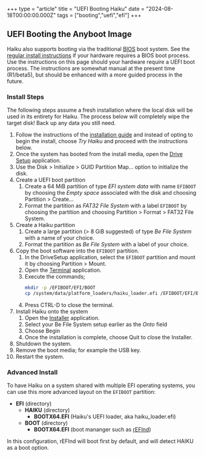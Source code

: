 +++
type = "article"
title = "UEFI Booting Haiku"
date = "2024-08-18T00:00:00.000Z"
tags = ["booting","uefi","efi"]
+++

## UEFI Booting the Anyboot Image

Haiku also supports booting via the traditional [BIOS](https://en.wikipedia.org/wiki/BIOS) boot system. See the [regular install instructions](/get-haiku/installation-guide/) if your hardware requires a BIOS boot process. Use the instructions on this page should your hardware require a UEFI boot process. The instructions are somewhat manual at the present time (R1/beta5), but should be enhanced with a more guided process in the future.

### Install Steps

The following steps assume a fresh installation where the local disk will be used in its entirety for Haiku. The process below will completely wipe the target disk! Back up any data you still need.

1. Follow the instructions of the [installation guide](/get-haiku/installation-guide/) and instead of opting to begin the install, choose _Try Haiku_ and proceed with the instructions below.
2. Once the system has booted from the install media, open the [Drive Setup](/docs/userguide/en/applications/drivesetup.html) application.
3. Use the <span class="menu">Disk</span> > <span class="menu">Initialize</span> > <span class="menu">GUID Partition Map...</span> option to initialize the disk.
4. Create a UEFI boot partition
   1. Create a 64 MiB partition of type _EFI system data_ with name `EFIBOOT` by choosing the _Empty space_ associated with the disk and choosing <span class="menu">Partition</span> > <span class="menu">Create...</span>
   2. Format the partition as _FAT32 File System_ with a label `EFIBOOT` by choosing the partition and choosing <span class="menu">Partition</span> > <span class="menu">Format</span> > <span class="menu">FAT32 File System</span>.
5. Create a Haiku partition
   1. Create a large partition (> 8 GiB suggested) of type _Be File System_ with a name of your choice.
   2. Format the partition as _Be File System_ with a label of your choice.
7. Copy the boot software into the `EFIBOOT` partition.
   1. In the DriveSetup application, select the `EFIBOOT` partition and mount it by choosing <span class="menu">Partition</span> > <span class="menu">Mount</span>.
   2. Open the [Terminal](/docs/userguide/en/applications/terminal.html) application.
   3. Execute the commands;
      ```sh
      mkdir -p /EFIBOOT/EFI/BOOT
      cp /system/data/platform_loaders/haiku_loader.efi /EFIBOOT/EFI/BOOT/BOOTX64.EFI
      ```
   4. Press <span class="key">CTRL</span>-<span class="key">D</span> to close the terminal.
8. Install Haiku onto the system
   1. Open the [Installer](/docs/userguide/en/applications/installer.html) application.
   2. Select your Be File System setup earlier as the _Onto_ field
   3. Choose <span class="button">Begin</span>
   4. Once the installation is complete, choose <span class="button">Quit</span> to close the Installer.
9. Shutdown the system.
10. Remove the boot media; for example the USB key.
11. Restart the system.

### Advanced Install

To have Haiku on a system shared with multiple EFI operating systems, you can use this more advanced layout on the `EFIBOOT` partition:

  * **EFI** (directory)
    * **HAIKU** (directory)
      * **BOOTX64.EFI** (Haiku's UEFI loader, aka haiku_loader.efi)
    * **BOOT** (directory)
      * **BOOTX64.EFI** (boot mananger such as [rEFInd](https://www.rodsbooks.com/refind/))

In this configuration, rEFInd will boot first by default, and will detect HAIKU as a boot option.
